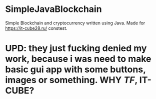 # SimpleJavaBlockchain
Simple Blockchain and cryptocurrency written using Java. Made for https://it-cube28.ru/ constest.
# UPD: they just fucking denied my work, because i was need to make basic gui app with some buttons, images or something. WHY *TF*, IT-CUBE?
